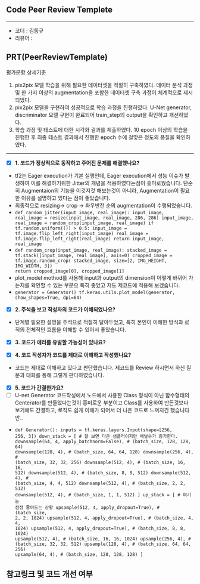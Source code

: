 ## **Code Peer Review Templete**
------------------
- 코더 : 김동규
- 리뷰어 : 

## **PRT(PeerReviewTemplate)**
평가문항	상세기준
1. pix2pix 모델 학습을 위해 필요한 데이터셋을 적절히 구축하였다.	데이터 분석 과정 및 한 가지 이상의 augmentation을 포함한 데이터셋 구축 과정이 체계적으로 제시되었다.
2. pix2pix 모델을 구현하여 성공적으로 학습 과정을 진행하였다.	U-Net generator, discriminator 모델 구현이 완료되어 train_step의 output을 확인하고 개선하였다.
3. 학습 과정 및 테스트에 대한 시각화 결과를 제출하였다.	10 epoch 이상의 학습을 진행한 후 최종 테스트 결과에서 진행한 epoch 수에 걸맞은 정도의 품질을 확인하였다.

------------------  
- [x] **1. 코드가 정상적으로 동작하고 주어진 문제를 해결했나요?**
- tf2는 Eager execution가 기본 실행인데, Eager execution에서 성능 이슈가 발생하여 이를 해결하기위한 Jitter의 개념을 적용하였다는점이 흥미로웠습니다. 단순히 Augmentaion의 기능을 이것저것 해보는것이 아니라, Augmentation이 필요한 이유를 설명하고 있다는 점이 좋았습니다.
- 최종적으로 resizing-> crop -> 좌우반전 순의 augmentation이 수행되었습니다. 
- <code>def random_jitter(input_image, real_image):
    input_image, real_image = resize(input_image, real_image, 286, 286)
    input_image, real_image = random_crop(input_image, real_image)
    if tf.random.uniform(()) > 0.5:
        input_image = tf.image.flip_left_right(input_image)
        real_image = tf.image.flip_left_right(real_image)
    return input_image, real_image</code>
- <code>def random_crop(input_image, real_image):
    stacked_image = tf.stack([input_image, real_image], axis=0)
    cropped_image = tf.image.random_crop(
    stacked_image, size=[2, IMG_HEIGHT, IMG_WIDTH, 3])
    return cropped_image[0], cropped_image[1]</code>
 - plot_model mothod를 사용해 input과 output의 dimension이 어떻게 바뀌어 가는지를 확인할 수 있는 부분으 특히 좋았고 저도 제코드에 적용해 보겠습니다. 
 - <code>generator = Generator()
    tf.keras.utils.plot_model(generator, show_shapes=True, dpi=64)</code>
    
    
- [x] **2. 주석을 보고 작성자의 코드가 이해되었나요?**
- 단계별 필요한 설명을 주석으로 적절히 달아두었고, 특히 본인이 이해한 방식과 로직의 전체적인 흐름을 이해할 수 있어서 좋았습니다. 

- [x] **3. 코드가 에러를 유발할 가능성이 있나요?**

- [x] **4. 코드 작성자가 코드를 제대로 이해하고 작성했나요?**
- 코드는 제대로 이해하고 있다고 판단했습니다. 제코드를 Review 하시면서 하신 질문과 대화를 통해 그렇게 판다하였습니다. 

- [x] **5. 코드가 간결한가요?**
- [ ] U-net Generator 코드작성에서 노드에서 사용한 Class 형식이 아닌 함수형태의 Genterator를 만들었다는것이 흥미로운 부분이고 Class를 사용하여 만든것보다 보기에도 간결하고, 로직도 쉽게 이해가 되어서 더 나은 코드로 느껴지긴 했습니다만..
- <code>def Generator():
    inputs = tf.keras.layers.Input(shape=[256, 256, 3])
    down_stack = [
        # 잘 보면 다운 샘플러이지만 채널수가 증가한다.
        downsample(64, 4, apply_batchnorm=False),  # (batch_size, 128, 128, 64)
        downsample(128, 4),  # (batch_size, 64, 64, 128)
        downsample(256, 4),  # (batch_size, 32, 32, 256)
        downsample(512, 4),  # (batch_size, 16, 16, 512)
        downsample(512, 4),  # (batch_size, 8, 8, 512)
        downsample(512, 4),  # (batch_size, 4, 4, 512)
        downsample(512, 4),  # (batch_size, 2, 2, 512)
        downsample(512, 4),  # (batch_size, 1, 1, 512)
    ]
    up_stack = [
        # 여기는 점점 줄어드는 상황
        upsample(512, 4, apply_dropout=True),  # (batch_size, 2, 2, 1024)
        upsample(512, 4, apply_dropout=True),  # (batch_size, 4, 4, 1024)
        upsample(512, 4, apply_dropout=True),  # (batch_size, 8, 8, 1024)
        upsample(512, 4),  # (batch_size, 16, 16, 1024)
        upsample(256, 4),  # (batch_size, 32, 32, 512)
        upsample(128, 4),  # (batch_size, 64, 64, 256)
        upsample(64, 4),  # (batch_size, 128, 128, 128)    ]</code>
## **참고링크 및 코드 개선 여부**

    
